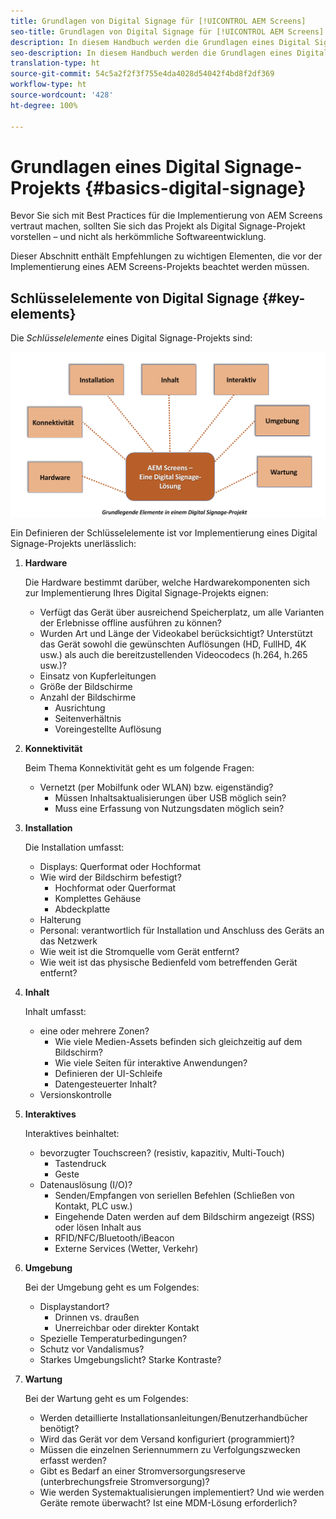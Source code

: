 ```yaml
---
title: Grundlagen von Digital Signage für [!UICONTROL AEM Screens]
seo-title: Grundlagen von Digital Signage für [!UICONTROL AEM Screens]
description: In diesem Handbuch werden die Grundlagen eines Digital Signage-Projekts beschrieben.
seo-description: In diesem Handbuch werden die Grundlagen eines Digital Signage-Projekts beschrieben.
translation-type: ht
source-git-commit: 54c5a2f2f3f755e4da4028d54042f4bd8f2df369
workflow-type: ht
source-wordcount: '428'
ht-degree: 100%

---
```



# Grundlagen eines Digital Signage-Projekts {#basics-digital-signage}

Bevor Sie sich mit Best Practices für die Implementierung von AEM Screens vertraut machen, sollten Sie sich das Projekt als Digital Signage-Projekt vorstellen – und nicht als herkömmliche Softwareentwicklung.

Dieser Abschnitt enthält Empfehlungen zu wichtigen Elementen, die vor der Implementierung eines AEM Screens-Projekts beachtet werden müssen.

## Schlüsselelemente von Digital Signage {#key-elements}

Die *Schlüsselelemente* eines Digital Signage-Projekts sind:

![](/help/assets/Elements-Revised.png)

Ein Definieren der Schlüsselelemente ist vor Implementierung eines Digital Signage-Projekts unerlässlich:

1. **Hardware**

   Die Hardware bestimmt darüber, welche Hardwarekomponenten sich zur Implementierung Ihres Digital Signage-Projekts eignen:
   * Verfügt das Gerät über ausreichend Speicherplatz, um alle Varianten der Erlebnisse offline ausführen zu können?
   * Wurden Art und Länge der Videokabel berücksichtigt? Unterstützt das Gerät sowohl die gewünschten Auflösungen (HD, FullHD, 4K usw.) als auch die bereitzustellenden Videocodecs (h.264, h.265 usw.)?
   * Einsatz von Kupferleitungen
   * Größe der Bildschirme
   * Anzahl der Bildschirme
      * Ausrichtung
      * Seitenverhältnis
      * Voreingestellte Auflösung

1. **Konnektivität**

   Beim Thema Konnektivität geht es um folgende Fragen:
   * Vernetzt (per Mobilfunk oder WLAN) bzw. eigenständig?
      * Müssen Inhaltsaktualisierungen über USB möglich sein?
      * Muss eine Erfassung von Nutzungsdaten möglich sein?

1. **Installation**

   Die Installation umfasst:
   * Displays: Querformat oder Hochformat
   * Wie wird der Bildschirm befestigt?
      * Hochformat oder Querformat
      * Komplettes Gehäuse
      * Abdeckplatte
   * Halterung
   * Personal: verantwortlich für Installation und Anschluss des Geräts an das Netzwerk
   * Wie weit ist die Stromquelle vom Gerät entfernt?
   * Wie weit ist das physische Bedienfeld vom betreffenden Gerät entfernt?

1. **Inhalt**

   Inhalt umfasst:
   * eine oder mehrere Zonen?
      * Wie viele Medien-Assets befinden sich gleichzeitig auf dem Bildschirm?
      * Wie viele Seiten für interaktive Anwendungen?
      * Definieren der UI-Schleife
      * Datengesteuerter Inhalt?
   * Versionskontrolle

1. **Interaktives**

   Interaktives beinhaltet:
   * bevorzugter Touchscreen? (resistiv, kapazitiv, Multi-Touch)
      * Tastendruck
      * Geste
   * Datenauslösung (I/O)?
      * Senden/Empfangen von seriellen Befehlen (Schließen von Kontakt, PLC usw.)
      * Eingehende Daten werden auf dem Bildschirm angezeigt (RSS) oder lösen Inhalt aus
      * RFID/NFC/Bluetooth/iBeacon
      * Externe Services (Wetter, Verkehr)

1. **Umgebung**

   Bei der Umgebung geht es um Folgendes:
   * Displaystandort?
      * Drinnen vs. draußen
      * Unerreichbar oder direkter Kontakt
   * Spezielle Temperaturbedingungen?
   * Schutz vor Vandalismus?
   * Starkes Umgebungslicht? Starke Kontraste?

1. **Wartung**

   Bei der Wartung geht es um Folgendes:

   * Werden detaillierte Installationsanleitungen/Benutzerhandbücher benötigt?
   * Wird das Gerät vor dem Versand konfiguriert (programmiert)?
   * Müssen die einzelnen Seriennummern zu Verfolgungszwecken erfasst werden?
   * Gibt es Bedarf an einer Stromversorgungsreserve (unterbrechungsfreie Stromversorgung)?
   * Wie werden Systemaktualisierungen implementiert? Und wie werden Geräte remote überwacht? Ist eine MDM-Lösung erforderlich?
